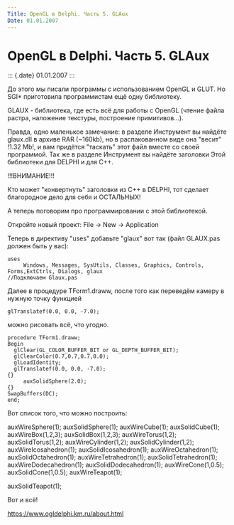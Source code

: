 ```yaml
---
Title: OpenGL в Delphi. Часть 5. GLAux
Date: 01.01.2007
---
```



OpenGL в Delphi. Часть 5. GLAux
===============================

::: {.date}
01.01.2007
:::

До этого мы писали программы с использованием OpenGL и GLUT.
Но SGI\* приготовила программистам ещё одну библиотеку.

GLAUX - библиотека, где есть всё для работы с OpenGL
(чтение файла растра, наложение текстуры, построение примитивов...).

Правда,
одно маленькое замечание: в разделе Инструмент вы найдёте
glaux.dll в архиве RAR (\~160kb), но в распакованном виде она
\"весит\" !1.32 Mb!, и вам придётся \"таскать\" этот файл вместе
со своей программой. Так же в разделе Инструмент вы найдёте
заголовки Этой библиотеки для DELPHI и для C++.

!!!ВНИМАНИЕ!!!

Кто может \"конвертнуть\" заголовки из С++ в DELPHI, тот сделает
благородное дело для себя и ОСТАЛЬНЫХ!

А теперь поговорим про программировании с этой библиотекой.

Откройте новый проект: File -\> New -\> Application

Теперь в директиву \"uses\" добавьте \"glaux\" вот так
(файл GLAUX.pas должен быть у вас):

    uses
         Windows, Messages, SysUtils, Classes, Graphics, Controls,
    Forms,ExtCtrls, Dialogs, glaux 
    //Подключаем Glaux.pas

Далее в процедуре TForm1.draww, после того как переведём
камеру в нужную точку функцией

    glTranslatef(0.0, 0.0, -7.0);

можно рисовать всё, что угодно.

    procedure TForm1.draww;
    Begin
      glClear(GL_COLOR_BUFFER_BIT or GL_DEPTH_BUFFER_BIT);
      glClearColor(0.7,0.7,0.7,0.0);
      glLoadIdentity; 
      glTranslatef(0.0, 0.0, -7.0);
    {}
         auxSolidSphere(2.0);
    {}
    SwapBuffers(DC);
    end;

Вот список того, что можно построить:

auxWireSphere(1); auxSolidSphere(1); auxWireCube(1); auxSolidCube(1);
auxWireBox(1,2,3); auxSolidBox(1,2,3); auxWireTorus(1,2);
auxSolidTorus(1,2); auxWireCylinder(1,2); auxSolidCylinder(1,2);
auxWireIcosahedron(1); auxSolidIcosahedron(1); auxWireOctahedron(1);
auxSolidOctahedron(1); auxWireTetrahedron(1); auxSolidTetrahedron(1);
auxWireDodecahedron(1); auxSolidDodecahedron(1); auxWireCone(1,0.5);
auxSolidCone(1,0.5); auxWireTeapot(1);

auxSolidTeapot(1);

Вот и всё!

<https://www.ogldelphi.km.ru/about.html>
